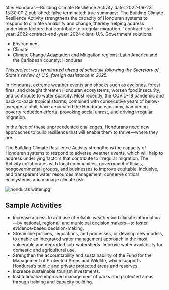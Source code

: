 
title: Honduras—Building Climate Resilience Activity
date: 2022-09-23 15:30:00 Z
published: false
terminated: true
summary: 'The Building Climate Resilience Activity strengthens the capacity of Honduran
  systems to respond to climate variability and change, thereby helping address underlying
  factors that contribute to irregular migration.  '
contract-start-year: 2022
contract-end-year: 2024
client: U.S. Government
solutions:
- Environment
- Climate
- Climate Change Adaptation and Mitigation
regions: Latin America and the Caribbean
country: Honduras


<aside><em>This project was terminated ahead of schedule following the Secretary of State's review of U.S. foreign assistance in 2025.</em></aside>

In Honduras, extreme weather events and shocks such as cyclones, forest fires, and drought threaten Honduran ecosystems, worsen food insecurity, and contribute to water scarcity. Most recently, the COVID-19 pandemic and back-to-back tropical storms, combined with consecutive years of below-average rainfall, have decimated the Honduran economy, hampering poverty reduction efforts, provoking social unrest, and driving irregular migration.

In the face of these unprecedented challenges, Hondurans need new approaches to build resilience that will enable them to thrive—where they are.

The Building Climate Resilience Activity strengthens the capacity of Honduran systems to respond to adverse weather events, which will help to address underlying factors that contribute to irregular migration. The Activity collaborates with local communities, government officials, nongovernmental groups, and businesses to improve equitable, inclusive, and transparent water resources management; conserve critical ecosystems; and manage climate risk.

![honduras water.jpg](/uploads/honduras%20water.jpg)

## Sample Activities

* Increase access to and use of reliable weather and climate information—by national, regional, and municipal decision makers—to foster evidence-based decision-making.
* Streamline policies, regulations, and processes, or develop new models, to enable an integrated water management approach in the most vulnerable and degraded sub-watersheds. Improve water availability for domestic and agricultural use.
* Strengthen the accountability and sustainability of the Fund for the Management of Protected Areas and Wildlife, which supports Honduras’s public and private protected areas and reserves.
* Increase sustainable tourism investments.
* Institutionalize improved management of parks and protected areas through training and capacity building.
